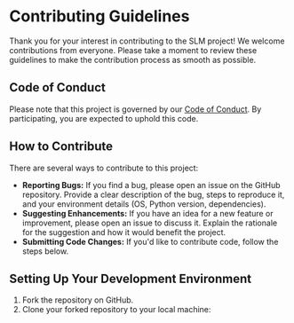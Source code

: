 # Contributing Guidelines

Thank you for your interest in contributing to the SLM project! We welcome contributions from everyone. Please take a moment to review these guidelines to make the contribution process as smooth as possible.

## Code of Conduct

Please note that this project is governed by our [Code of Conduct](CODE_OF_CONDUCT.md). By participating, you are expected to uphold this code.

## How to Contribute

There are several ways to contribute to this project:

*   **Reporting Bugs:** If you find a bug, please open an issue on the GitHub repository. Provide a clear description of the bug, steps to reproduce it, and your environment details (OS, Python version, dependencies).
*   **Suggesting Enhancements:** If you have an idea for a new feature or improvement, please open an issue to discuss it. Explain the rationale for the suggestion and how it would benefit the project.
*   **Submitting Code Changes:** If you'd like to contribute code, follow the steps below.

## Setting Up Your Development Environment

1.  Fork the repository on GitHub.
2.  Clone your forked repository to your local machine:

